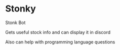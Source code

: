 # Stonky
Stonk Bot

Gets useful stock info and can display it in discord

Also can help with programming language questions
